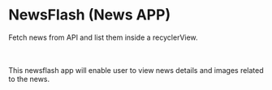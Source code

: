 # NewsFlash (News APP)
Fetch news from API and list them inside a recyclerView.

</br>
</br>
This newsflash app will enable user to view news details and images related to the news.
